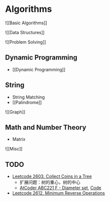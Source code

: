 # Algorithms

![[Basic Algorithms]]


![[Data Structures]]

![[Problem Solving]]


## Dynamic Programming

* [[Dynamic Programming]]

## String

* String Matching
* [[Palindrome]]

![[Graph]]

## Math and Number Theory

* Matrix

![[Misc]]

## TODO

* [Leetcode 2603. Collect Coins in a Tree][10001]
    * 扩展问题：树的重心，树的中心
    * [AtCoder ABC221 F - Diameter set][10002], [Code][10003]
* [Leetcode 2612. Minimum Reverse Operations][10000]

[10000]: https://leetcode.com/problems/minimum-reverse-operations/description/
[10001]: https://leetcode.com/problems/collect-coins-in-a-tree/
[10002]: https://atcoder.jp/contests/abc221/tasks/abc221_f
[10003]: https://github.com/Wizmann/ACM-ICPC/blob/master/AtCoder/%20AtCoder%20Beginner%20Contest%20221/F.cc
